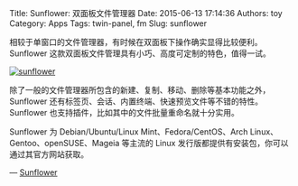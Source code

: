 Title: Sunflower: 双面板文件管理器
Date: 2015-06-13 17:14:36
Authors: toy
Category: Apps
Tags: twin-panel, fm
Slug: sunflower

相较于单窗口的文件管理器，有时候在双面板下操作确实显得比较便利。Sunflower
这款双面板文件管理具有小巧、高度可定制的特色，值得一试。

<!-- PELICAN_END_SUMMARY -->

[![sunflower](http://linuxtoy.org/images/2015/06/sunflower-thumb.png)](http://linuxtoy.org/images/2015/06/sunflower.png)

除了一般的文件管理器所包含的新建、复制、移动、删除等基本功能之外，Sunflower
还有标签页、会话、内置终端、快速预览文件等不错的特性。Sunflower
也支持插件，比如其中的文件批量重命名就十分实用。

Sunflower 为 Debian/Ubuntu/Linux Mint、Fedora/CentOS、Arch
Linux、Gentoo、openSUSE、Mageia 等主流的 Linux
发行版都提供有安装包，你可以通过其官方网站获取。

&mdash; [Sunflower](http://sunflower-fm.org/)
